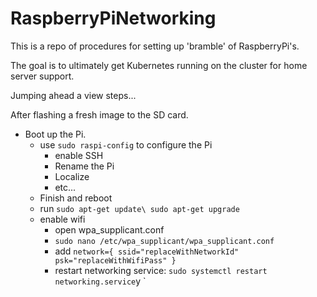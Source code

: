 # RaspberryPiNetworking
This is a repo of procedures for setting up 'bramble' of RaspberryPi's.

The goal is to ultimately get Kubernetes running on the cluster for home server support.

Jumping ahead a view steps...

After flashing a fresh image to the SD card.

 - Boot up the Pi.
   - use `sudo raspi-config` to configure the Pi
     - enable SSH
     - Rename the Pi
     - Localize
     - etc...
   - Finish and reboot
   - run `sudo apt-get update\
          sudo apt-get upgrade`
   - enable wifi
     - open wpa_supplicant.conf
     - `sudo nano /etc/wpa_supplicant/wpa_supplicant.conf`
     - add `network={
                ssid="replaceWithNetworkId"
                psk="replaceWithWifiPass"
            }`
     - restart networking service:
       `sudo systemctl restart networking.service`y
`
